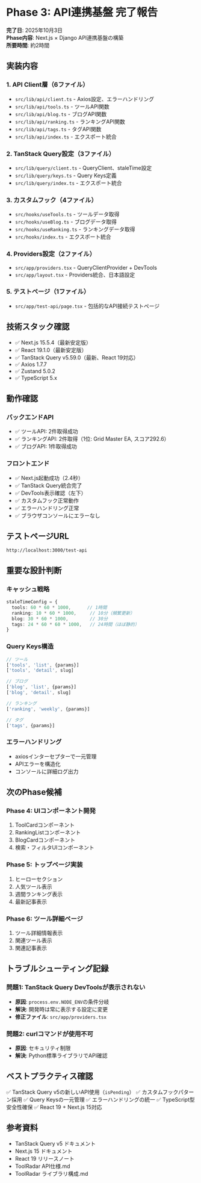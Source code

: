 # Phase 3: API連携基盤 完了報告

**完了日**: 2025年10月3日  
**Phase内容**: Next.js × Django API連携基盤の構築  
**所要時間**: 約2時間

## 実装内容

### 1. API Client層（6ファイル）
- `src/lib/api/client.ts` - Axios設定、エラーハンドリング
- `src/lib/api/tools.ts` - ツールAPI関数
- `src/lib/api/blog.ts` - ブログAPI関数  
- `src/lib/api/ranking.ts` - ランキングAPI関数
- `src/lib/api/tags.ts` - タグAPI関数
- `src/lib/api/index.ts` - エクスポート統合

### 2. TanStack Query設定（3ファイル）
- `src/lib/query/client.ts` - QueryClient、staleTime設定
- `src/lib/query/keys.ts` - Query Keys定義
- `src/lib/query/index.ts` - エクスポート統合

### 3. カスタムフック（4ファイル）
- `src/hooks/useTools.ts` - ツールデータ取得
- `src/hooks/useBlog.ts` - ブログデータ取得
- `src/hooks/useRanking.ts` - ランキングデータ取得
- `src/hooks/index.ts` - エクスポート統合

### 4. Providers設定（2ファイル）
- `src/app/providers.tsx` - QueryClientProvider + DevTools
- `src/app/layout.tsx` - Providers統合、日本語設定

### 5. テストページ（1ファイル）
- `src/app/test-api/page.tsx` - 包括的なAPI接続テストページ

## 技術スタック確認

- ✅ Next.js 15.5.4（最新安定版）
- ✅ React 19.1.0（最新安定版）
- ✅ TanStack Query v5.59.0（最新、React 19対応）
- ✅ Axios 1.7.7
- ✅ Zustand 5.0.2
- ✅ TypeScript 5.x

## 動作確認

### バックエンドAPI
- ✅ ツールAPI: 2件取得成功
- ✅ ランキングAPI: 2件取得（1位: Grid Master EA, スコア292.6）
- ✅ ブログAPI: 1件取得成功

### フロントエンド
- ✅ Next.js起動成功（2.4秒）
- ✅ TanStack Query統合完了
- ✅ DevTools表示確認（左下）
- ✅ カスタムフック正常動作
- ✅ エラーハンドリング正常
- ✅ ブラウザコンソールにエラーなし

## テストページURL
```
http://localhost:3000/test-api
```

## 重要な設計判断

### キャッシュ戦略
```typescript
staleTimeConfig = {
  tools: 60 * 60 * 1000,      // 1時間
  ranking: 10 * 60 * 1000,     // 10分（頻繁更新）
  blog: 30 * 60 * 1000,        // 30分
  tags: 24 * 60 * 60 * 1000,   // 24時間（ほぼ静的）
}
```

### Query Keys構造
```typescript
// ツール
['tools', 'list', {params}]
['tools', 'detail', slug]

// ブログ
['blog', 'list', {params}]
['blog', 'detail', slug]

// ランキング
['ranking', 'weekly', {params}]

// タグ
['tags', {params}]
```

### エラーハンドリング
- axiosインターセプターで一元管理
- APIエラーを構造化
- コンソールに詳細ログ出力

## 次のPhase候補

### Phase 4: UIコンポーネント開発
1. ToolCardコンポーネント
2. RankingListコンポーネント
3. BlogCardコンポーネント
4. 検索・フィルタUIコンポーネント

### Phase 5: トップページ実装
1. ヒーローセクション
2. 人気ツール表示
3. 週間ランキング表示
4. 最新記事表示

### Phase 6: ツール詳細ページ
1. ツール詳細情報表示
2. 関連ツール表示
3. 関連記事表示

## トラブルシューティング記録

### 問題1: TanStack Query DevToolsが表示されない
- **原因**: `process.env.NODE_ENV`の条件分岐
- **解決**: 開発時は常に表示する設定に変更
- **修正ファイル**: `src/app/providers.tsx`

### 問題2: curlコマンドが使用不可
- **原因**: セキュリティ制限
- **解決**: Python標準ライブラリでAPI確認

## ベストプラクティス確認

✅ TanStack Query v5の新しいAPI使用（`isPending`）
✅ カスタムフックパターン採用
✅ Query Keysの一元管理
✅ エラーハンドリングの統一
✅ TypeScript型安全性確保
✅ React 19 + Next.js 15対応

## 参考資料

- TanStack Query v5 ドキュメント
- Next.js 15 ドキュメント
- React 19 リリースノート
- ToolRadar API仕様.md
- ToolRadar ライブラリ構成.md
